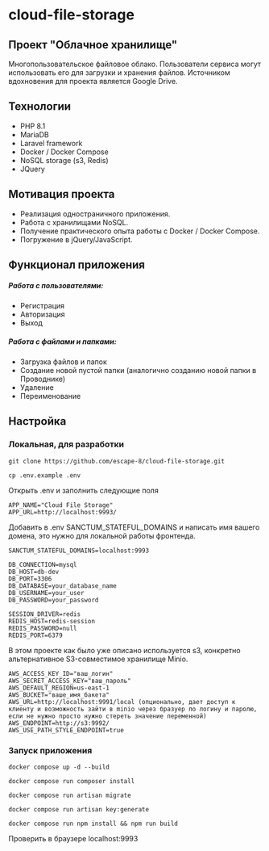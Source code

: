 # cloud-file-storage

## Проект "Облачное хранилище"

Многопользовательское файловое облако. Пользователи сервиса могут использовать его для загрузки и хранения файлов. Источником вдохновения для проекта является Google Drive.

## Технологии
- PHP 8.1
- MariaDB
- Laravel framework
- Docker / Docker Compose
- NoSQL storage (s3, Redis)
- JQuery


## Мотивация проекта
- Реализация одностраничного приложения.
- Работа с хранилищами NoSQL.
- Получение практического опыта работы с Docker / Docker Compose.
- Погружение в jQuery/JavaScript.

## Функционал приложения

##### Работа с пользователями:
- Регистрация
- Авторизация
- Выход

##### Работа с файлами и папками:
- Загрузка файлов и папок
- Создание новой пустой папки (аналогично созданию новой папки в Проводнике)
- Удаление
- Переименование

## Настройка
### Локальная, для разработки

```
git clone https://github.com/escape-8/cloud-file-storage.git
```
```
cp .env.example .env
```

Открыть .env и заполнить следующие поля
```
APP_NAME="Cloud File Storage"
APP_URL=http://localhost:9993/ 
```
Добавить в .env SANCTUM_STATEFUL_DOMAINS и написать имя вашего домена, это нужно для локальной работы фронтенда.
```
SANCTUM_STATEFUL_DOMAINS=localhost:9993
```
```
DB_CONNECTION=mysql
DB_HOST=db-dev
DB_PORT=3306
DB_DATABASE=your_database_name
DB_USERNAME=your_user
DB_PASSWORD=your_password
```
```
SESSION_DRIVER=redis
REDIS_HOST=redis-session
REDIS_PASSWORD=null
REDIS_PORT=6379
```
В этом проекте как было уже описано используется s3, конкретно альтернативное S3-совместимое хранилище Minio.
```
AWS_ACCESS_KEY_ID="ваш_логин"
AWS_SECRET_ACCESS_KEY="ваш_пароль"
AWS_DEFAULT_REGION=us-east-1
AWS_BUCKET="ваше_имя_бакета"
AWS_URL=http://localhost:9991/local (опционально, дает доступ к клиенту и возможность зайти в minio через бразуер по логину и паролю, если не нужно просто нужно стереть значение переменной)
AWS_ENDPOINT=http://s3:9992/
AWS_USE_PATH_STYLE_ENDPOINT=true
```


### Запуск приложения
```
docker compose up -d --build
```
```
docker compose run composer install
```
```
docker compose run artisan migrate
```
```
docker compose run artisan key:generate
```
```
docker compose run npm install && npm run build
```

Проверить в браузере localhost:9993
